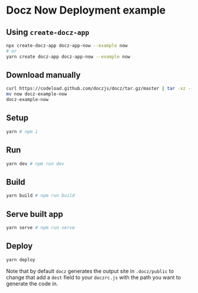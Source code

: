 # Docz Now Deployment example

## Using `create-docz-app`

```sh
npx create-docz-app docz-app-now --example now
# or
yarn create docz-app docz-app-now --example now
```

## Download manually

```sh
curl https://codeload.github.com/doczjs/docz/tar.gz/master | tar -xz --strip=2 docz-master/examples/now
mv now docz-example-now
docz-example-now
```

## Setup

```sh
yarn # npm i
```

## Run

```sh
yarn dev # npm run dev
```

## Build

```sh
yarn build # npm run build
```

## Serve built app

```sh
yarn serve # npm run serve
```

## Deploy

```sh
yarn deploy
```

Note that by default `docz` generates the output site in `.docz/public` to change that add a `dest` field to your `doczrc.js` with the path you want to generate the code in.